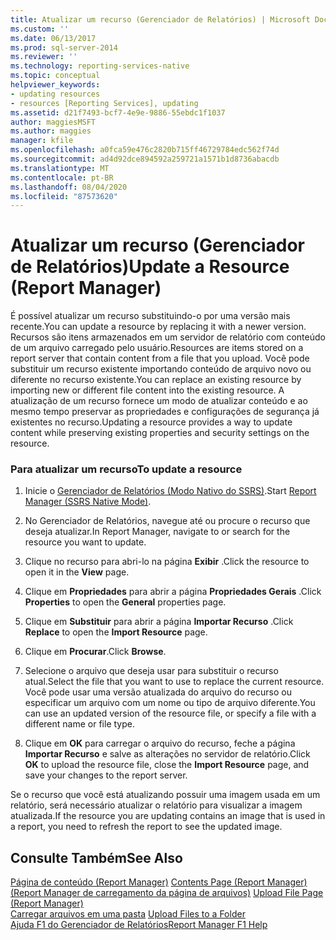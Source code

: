 ```yaml
---
title: Atualizar um recurso (Gerenciador de Relatórios) | Microsoft Docs
ms.custom: ''
ms.date: 06/13/2017
ms.prod: sql-server-2014
ms.reviewer: ''
ms.technology: reporting-services-native
ms.topic: conceptual
helpviewer_keywords:
- updating resources
- resources [Reporting Services], updating
ms.assetid: d21f7493-bcf7-4e9e-9886-55ebdc1f1037
author: maggiesMSFT
ms.author: maggies
manager: kfile
ms.openlocfilehash: a0fca59e476c2820b715ff46729784edc562f74d
ms.sourcegitcommit: ad4d92dce894592a259721a1571b1d8736abacdb
ms.translationtype: MT
ms.contentlocale: pt-BR
ms.lasthandoff: 08/04/2020
ms.locfileid: "87573620"
---
```

# <a name="update-a-resource-report-manager"></a><span data-ttu-id="98998-102">Atualizar um recurso (Gerenciador de Relatórios)</span><span class="sxs-lookup"><span data-stu-id="98998-102">Update a Resource (Report Manager)</span></span>
  <span data-ttu-id="98998-103">É possível atualizar um recurso substituindo-o por uma versão mais recente.</span><span class="sxs-lookup"><span data-stu-id="98998-103">You can update a resource by replacing it with a newer version.</span></span> <span data-ttu-id="98998-104">Recursos são itens armazenados em um servidor de relatório com conteúdo de um arquivo carregado pelo usuário.</span><span class="sxs-lookup"><span data-stu-id="98998-104">Resources are items stored on a report server that contain content from a file that you upload.</span></span> <span data-ttu-id="98998-105">Você pode substituir um recurso existente importando conteúdo de arquivo novo ou diferente no recurso existente.</span><span class="sxs-lookup"><span data-stu-id="98998-105">You can replace an existing resource by importing new or different file content into the existing resource.</span></span> <span data-ttu-id="98998-106">A atualização de um recurso fornece um modo de atualizar conteúdo e ao mesmo tempo preservar as propriedades e configurações de segurança já existentes no recurso.</span><span class="sxs-lookup"><span data-stu-id="98998-106">Updating a resource provides a way to update content while preserving existing properties and security settings on the resource.</span></span>  
  
### <a name="to-update-a-resource"></a><span data-ttu-id="98998-107">Para atualizar um recurso</span><span class="sxs-lookup"><span data-stu-id="98998-107">To update a resource</span></span>  
  
1.  <span data-ttu-id="98998-108">Inicie o [Gerenciador de Relatórios &#40;Modo Nativo do SSRS&#41;](../report-manager-ssrs-native-mode.md).</span><span class="sxs-lookup"><span data-stu-id="98998-108">Start [Report Manager  &#40;SSRS Native Mode&#41;](../report-manager-ssrs-native-mode.md).</span></span>  
  
2.  <span data-ttu-id="98998-109">No Gerenciador de Relatórios, navegue até ou procure o recurso que deseja atualizar.</span><span class="sxs-lookup"><span data-stu-id="98998-109">In Report Manager, navigate to or search for the resource you want to update.</span></span>  
  
3.  <span data-ttu-id="98998-110">Clique no recurso para abri-lo na página **Exibir** .</span><span class="sxs-lookup"><span data-stu-id="98998-110">Click the resource to open it in the **View** page.</span></span>  
  
4.  <span data-ttu-id="98998-111">Clique em **Propriedades** para abrir a página **Propriedades Gerais** .</span><span class="sxs-lookup"><span data-stu-id="98998-111">Click **Properties** to open the **General** properties page.</span></span>  
  
5.  <span data-ttu-id="98998-112">Clique em **Substituir** para abrir a página **Importar Recurso** .</span><span class="sxs-lookup"><span data-stu-id="98998-112">Click **Replace** to open the **Import Resource** page.</span></span>  
  
6.  <span data-ttu-id="98998-113">Clique em **Procurar**.</span><span class="sxs-lookup"><span data-stu-id="98998-113">Click **Browse**.</span></span>  
  
7.  <span data-ttu-id="98998-114">Selecione o arquivo que deseja usar para substituir o recurso atual.</span><span class="sxs-lookup"><span data-stu-id="98998-114">Select the file that you want to use to replace the current resource.</span></span> <span data-ttu-id="98998-115">Você pode usar uma versão atualizada do arquivo do recurso ou especificar um arquivo com um nome ou tipo de arquivo diferente.</span><span class="sxs-lookup"><span data-stu-id="98998-115">You can use an updated version of the resource file, or specify a file with a different name or file type.</span></span>  
  
8.  <span data-ttu-id="98998-116">Clique em **OK** para carregar o arquivo do recurso, feche a página **Importar Recurso** e salve as alterações no servidor de relatório.</span><span class="sxs-lookup"><span data-stu-id="98998-116">Click **OK** to upload the resource file, close the **Import Resource** page, and save your changes to the report server.</span></span>  
  
 <span data-ttu-id="98998-117">Se o recurso que você está atualizando possuir uma imagem usada em um relatório, será necessário atualizar o relatório para visualizar a imagem atualizada.</span><span class="sxs-lookup"><span data-stu-id="98998-117">If the resource you are updating contains an image that is used in a report, you need to refresh the report to see the updated image.</span></span>  
  
## <a name="see-also"></a><span data-ttu-id="98998-118">Consulte Também</span><span class="sxs-lookup"><span data-stu-id="98998-118">See Also</span></span>  
 <span data-ttu-id="98998-119">[Página de conteúdo &#40;Report Manager&#41;](../contents-page-report-manager.md) </span><span class="sxs-lookup"><span data-stu-id="98998-119">[Contents Page &#40;Report Manager&#41;](../contents-page-report-manager.md) </span></span>  
 <span data-ttu-id="98998-120">[&#40;Report Manager de carregamento da página de arquivos&#41;](../upload-file-page-report-manager.md) </span><span class="sxs-lookup"><span data-stu-id="98998-120">[Upload File Page &#40;Report Manager&#41;](../upload-file-page-report-manager.md) </span></span>  
 <span data-ttu-id="98998-121">[Carregar arquivos em uma pasta](upload-files-to-a-folder.md) </span><span class="sxs-lookup"><span data-stu-id="98998-121">[Upload Files to a Folder](upload-files-to-a-folder.md) </span></span>  
 [<span data-ttu-id="98998-122">Ajuda F1 do Gerenciador de Relatórios</span><span class="sxs-lookup"><span data-stu-id="98998-122">Report Manager F1 Help</span></span>](../report-manager-f1-help.md)  
  
  
